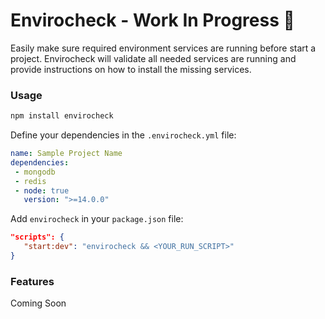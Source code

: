 # Envirocheck - Work In Progress 🚧

Easily make sure required environment services are running before start a project. Envirocheck will validate all needed services are running and provide instructions on how to install the missing services.

### Usage

```bash
npm install envirocheck
```

Define your dependencies in the `.envirocheck.yml` file:

```yaml
name: Sample Project Name
dependencies:
 - mongodb
 - redis
 - node: true
   version: ">=14.0.0"
```

Add `envirocheck` in your `package.json` file:


```json
"scripts": {
   "start:dev": "envirocheck && <YOUR_RUN_SCRIPT>"
}
```

### Features

 Coming Soon
